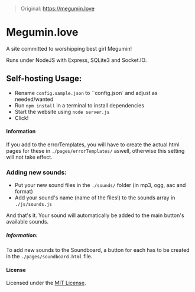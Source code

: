 >Original: https://megumin.love

# Megumin.love
A site committed to worshipping best girl Megumin!

Runs under NodeJS with Express, SQLite3 and Socket.IO.

## Self-hosting Usage:
- Rename `config.sample.json` to ``config.json` and adjust as needed/wanted
- Run `npm install` in a terminal to install dependencies
- Start the website using `node server.js`
- Click!

#### Information

If you add to the errorTemplates, you will have to create the actual html pages for these in `./pages/errorTemplates/` aswell, otherwise this setting will not take effect.

### Adding new sounds:
- Put your new sound files in the `./sounds/` folder (in mp3, ogg, aac and format)
- Add your sound's name (name of the files!) to the sounds array in ``./js/sounds.js``

And that's it. Your sound will automatically be added to the main button's available sounds.

##### Information:
To add new sounds to the Soundboard, a button for each has to be created in the `./pages/soundboard.html` file.

#### License

Licensed under the [MIT License](LICENSE.md).
